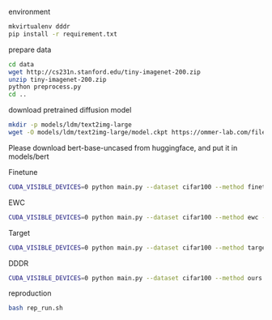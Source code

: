 environment
```bash
mkvirtualenv dddr
pip install -r requirement.txt
```

prepare data
```bash
cd data
wget http://cs231n.stanford.edu/tiny-imagenet-200.zip
unzip tiny-imagenet-200.zip
python preprocess.py
cd ..
```

download pretrained diffusion model
```bash
mkdir -p models/ldm/text2img-large
wget -O models/ldm/text2img-large/model.ckpt https://ommer-lab.com/files/latent-diffusion/nitro/txt2img-f8-large/model.ckpt
```

Please download bert-base-uncased from huggingface, and put it in models/bert

Finetune
```bash
CUDA_VISIBLE_DEVICES=0 python main.py --dataset cifar100 --method finetune --tasks 10 --beta 0.5 --seed 2024
```

EWC
```bash
CUDA_VISIBLE_DEVICES=0 python main.py --dataset cifar100 --method ewc --tasks 10 --beta 0.5 --seed 2024
```

Target
```bash
CUDA_VISIBLE_DEVICES=0 python main.py --dataset cifar100 --method target --tasks 5  --beta 0.5 --seed 2024 --w_kd 25
```

DDDR
```bash
CUDA_VISIBLE_DEVICES=0 python main.py --dataset cifar100 --method ours --tasks 5 --beta 0.5 --seed 2024
```

reproduction
```bash
bash rep_run.sh
```



